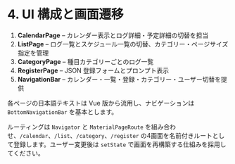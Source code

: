 # 4. UI 構成と画面遷移

1. **CalendarPage** – カレンダー表示とログ詳細・予定詳細の切替を担当
2. **ListPage** – ログ一覧とスケジュール一覧の切替、カテゴリー・ページサイズ指定を管理
3. **CategoryPage** – 種目カテゴリーごとのログ一覧
4. **RegisterPage** – JSON 登録フォームとプロンプト表示
5. **NavigationBar** – カレンダー・一覧・登録・カテゴリー・ユーザー切替を提供

各ページの日本語テキストは Vue 版から流用し、ナビゲーションは `BottomNavigationBar` を基本とします。

ルーティングは `Navigator` と `MaterialPageRoute` を組み合わせ、`/calendar`、`/list`、`/category`、`/register` の4画面を名前付きルートとして登録します。ユーザー変更後は `setState` で画面を再構築する仕組みを採用してください。
